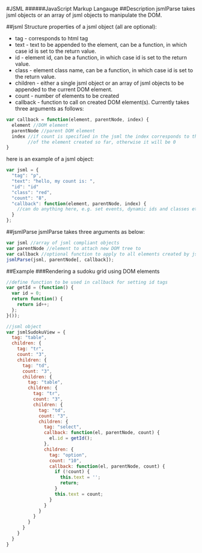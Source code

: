 #JSML
######JavaScript Markup Langauge
##Description
jsmlParse takes jsml objects or an array of jsml objects to manipulate the DOM.

##jsml Structure
properties of a jsml object (all are optional):

- tag - corresponds to html tag
- text - text to be appended to the element, can be a function, in which case id is set to the return value.
- id - element id, can be a function, in which case id is set to the return value.
- class - element class name, can be a function, in which case id is set to the return value.
- children - either a single jsml object or an array of jsml objects to be appended to the current DOM element.
- count - number of elements to be created
- callback - function to call on created DOM element(s). Currently takes three arguments as follows:
```javascript
var callback = function(element, parentNode, index) {
  element //DOM element
  parentNode //parent DOM element
  index //if count is specified in the jsml the index corresponds to the index
        //of the element created so far, otherwise it will be 0
}
```

here is an example of a jsml object:
```javascript
var jsml = {
  "tag": "p",
  "text": "hello, my count is: ",
  "id": "id"
  "class": "red",
  "count": "8",
  "callback": function(element, parentNode, index) {
    //can do anything here, e.g. set events, dynamic ids and classes etc...
  }
};
```
##jsmlParse
jsmlParse takes three arguments as below:
```javascript
var jsml //array of jsml compliant objects
var parentNode //element to attach new DOM tree to
var callback //optional function to apply to all elements created by jsmlParse. Takes same arguments as callback which can be specified for each jsml object (see above)
jsmlParse(jsml, parentNode[, callback]);
```
##Example
###Rendering a sudoku grid using DOM elements
```javascript
//define function to be used in callback for setting id tags
var getId = (function() {
  var id = 0;
  return function() {
    return id++;
  };
}());

//jsml object
var jsmlSudokuView = {
  tag: "table",
  children: {
    tag: "tr",
    count: "3",
    children: {
      tag: "td",
      count: "3",
      children: {
        tag: "table",
        children: {
          tag: "tr",
          count: "3",
          children: {
            tag: "td",
            count: "3",
            children: {
              tag: "select",
              callback: function(el, parentNode, count) {
                el.id = getId();
              },
              children: {
                tag: "option",
                count: "10",
                callback: function(el, parentNode, count) {
                  if (!count) {
                    this.text = '';
                    return;
                  }
                  this.text = count;
                }
              }
            }
          }
        }
      }
    }
  }
}

```
